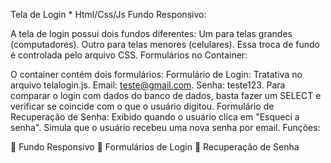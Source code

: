 Tela de Login * Html/Css/Js
Fundo Responsivo:

A tela de login possui dois fundos diferentes:
Um para telas grandes (computadores).
Outro para telas menores (celulares).
Essa troca de fundo é controlada pelo arquivo CSS.
Formulários no Container:

O container contém dois formulários:
Formulário de Login:
Tratativa no arquivo telalogin.js.
Email: teste@gmail.com.
Senha: teste123.
Para comparar o login com dados do banco de dados, basta fazer um SELECT e verificar se coincide com o que o usuário digitou.
Formulário de Recuperação de Senha:
Exibido quando o usuário clica em "Esqueci a senha".
Simula que o usuário recebeu uma nova senha por email.
Funções:

🌟 Fundo Responsivo
🔐 Formulários de Login
📧 Recuperação de Senha
